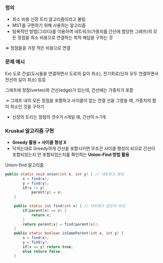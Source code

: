 ### 정의

- 최소 비용 신장 트리 알고리즘이라고 불림
- MST를 구현하기 위해 사용하는 알고리즘
- 탐욕적인 방법(그리디)를 이용하여 네트워크(가중치를 간선에 할당한 그래프)의 모든 정점을 최소 비용으로 연결하는 최적 해답을 구하는 것

⇒ 정점들을 가장 적은 비용으로 연결

### 문제 예시

  Ex) 도로 건설(도시들을 연결하면서 도로의 길이 최소), 전기회로(단자 모두 연결하면서 전선의 길이 최소) 등등 

그래프에 정점(vertex)와 간선(edge)가 있는데, 간선에는 가중치가 포함

  → 그래프 내의 모든 정점을 포함하고 사이클이 없는 연결 선을 그렸을 때, 가중치의 합이 최소인 것을 구하기

- 신장의 트리는 정점의 갯수가 n개일 때, 간선이 n-1개

### Kruskal 알고리즘 구현

- **Greedy 활용 + 사이클 형성 X**
- 닥치는대로 Greedy하게 간선을 포함시키면 무조건 사이클 형성이 되므로 간선이 포함되었는지 안 포함되었는지를 확인하는 **Union-Find 방법 활용**

Union-find 알고리즘

```java
public static void union(int x, int y) { // 네트워크 형성
        x = find(x);
        y = find(y);
        if(x != y)
            parent[y] = x;
    }
	
    public static int find(int x) { // 네트워크 같은지 비교
        if(parent[x] == x) {
            return x;
        }
        return parent[x] = find(parent[x]);
    }
    public static boolean isSameParent(int x, int y) {
        x = find(x);
        y = find(y);
        if(x == y) return true;
        else return false;
    }
```